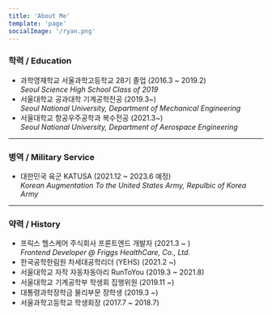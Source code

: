 ```yaml
---
title: 'About Me'
template: 'page'
socialImage: '/ryan.png'
---
```


### 학력 / Education

- 과학영재학교 서울과학고등학교 28기 졸업 (2016.3 ~ 2019.2)  
  _Seoul Science High School Class of 2019_
- 서울대학교 공과대학 기계공학전공 (2019.3~)  
  _Seoul National University, Department of Mechanical Engineering_
- 서울대학교 항공우주공학과 복수전공 (2021.3~)  
  _Seoul National University, Department of Aerospace Engineering_

---

### 병역 / Military Service

- 대한민국 육군 KATUSA (2021.12 ~ 2023.6 예정)  
  _Korean Augmentation To the United States Army, Repulbic of Korea Army_

---

### 약력 / History

- 프릭스 헬스케어 주식회사 프론트엔드 개발자 (2021.3 ~ )  
  _Frontend Developer @ Friggs HealthCare, Co., Ltd._
- 한국공학한림원 차세대공학리더 (YEHS) (2021.2 ~)
- 서울대학교 자작 자동차동아리 RunToYou (2019.3 ~ 2021.8)
- 서울대학교 기계공학부 학생회 집행위원 (2019.11 ~)
- 대통령과학장학금 물리부문 장학생 (2019.3 ~)
- 서울과학고등학교 학생회장 (2017.7 ~ 2018.7)
